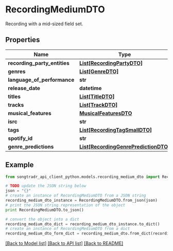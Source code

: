 # RecordingMediumDTO

Recording with a mid-sized field set.

## Properties
Name | Type | Description | Notes
------------ | ------------- | ------------- | -------------
**recording_party_entities** | [**List[RecordingPartyDTO]**](RecordingPartyDTO.md) |  | [optional] 
**genres** | [**List[GenreDTO]**](GenreDTO.md) |  | [optional] 
**language_of_performance** | **str** |  | [optional] 
**release_date** | **datetime** |  | [optional] 
**titles** | [**List[TitleDTO]**](TitleDTO.md) |  | [optional] 
**tracks** | [**List[TrackDTO]**](TrackDTO.md) |  | [optional] 
**musical_features** | [**MusicalFeaturesDTO**](MusicalFeaturesDTO.md) |  | [optional] 
**isrc** | **str** |  | 
**tags** | [**List[RecordingTagSmallDTO]**](RecordingTagSmallDTO.md) |  | [optional] 
**spotify_id** | **str** |  | [optional] 
**genre_predictions** | [**List[RecordingGenrePredictionDTO]**](RecordingGenrePredictionDTO.md) |  | [optional] 

## Example

```python
from songtradr_api_client_python.models.recording_medium_dto import RecordingMediumDTO

# TODO update the JSON string below
json = "{}"
# create an instance of RecordingMediumDTO from a JSON string
recording_medium_dto_instance = RecordingMediumDTO.from_json(json)
# print the JSON string representation of the object
print RecordingMediumDTO.to_json()

# convert the object into a dict
recording_medium_dto_dict = recording_medium_dto_instance.to_dict()
# create an instance of RecordingMediumDTO from a dict
recording_medium_dto_form_dict = recording_medium_dto.from_dict(recording_medium_dto_dict)
```
[[Back to Model list]](../README.md#documentation-for-models) [[Back to API list]](../README.md#documentation-for-api-endpoints) [[Back to README]](../README.md)



